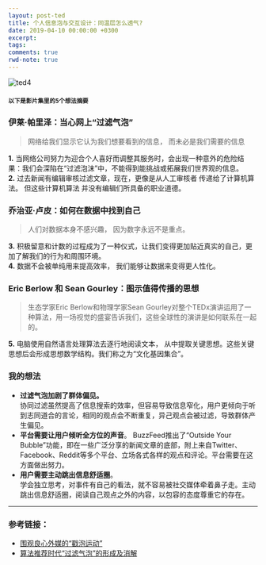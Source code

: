 ```yaml
---
layout: post-ted
title: 个人信息泡与交互设计：同温层怎么透气?
date: 2019-04-10 00:00:00 +0300
excerpt:
tags:
comments: true
rwd-note: true
---
```


![ted4](https://raw.githubusercontent.com/KOUJII/KOUJII.github.io/master/assets/img/ted4.png)

#### `以下是影片集里的5个想法摘要`
### 伊莱·帕里泽：当心网上“过滤气泡”
>  网络给我们显示它认为我们想要看到的信息， 而未必是我们需要的信息

**1.** 当网络公司努力为迎合个人喜好而调整其服务时，会出现一种意外的危险结果：我们会深陷在“过滤泡沫”中，不能得到能挑战或拓展我们世界观的信息。   
**2.** 过去新闻有编辑审核过滤文章，现在，更像是从人工审核者 传递给了计算机算法。 但这些计算机算法 并没有编辑们所具备的职业道德。

### 乔治亚·卢皮：如何在数据中找到自己

> 人们对数据本身不感兴趣， 因为数字永远不是重点。

**3.** 积极留意和计数的过程成为了一种仪式，让我们变得更加贴近真实的自己，更加了解我们的行为和周围环境。    
**4.** 数据不会被单纯用来提高效率， 我们能够让数据来变得更人性化。

### Eric Berlow 和 Sean Gourley：图示值得传播的思想
> 生态学家Eric Berlow和物理学家Sean Gourley对整个TEDx演讲运用了一种算法，用一场视觉的盛宴告诉我们，这些全球性的演讲是如何联系在一起的。

**5.** 电脑使用自然语言处理算法去逐行地阅读文本， 从中提取关键思想。这些关键思想后会形成思想数学结构。我们称之为“文化基因集合”。

### 我的想法
- **过滤气泡加剧了群体偏见。**   
协同过滤虽然提高了信息搜索的效率，但容易导致信息窄化，用户更倾向于听到志同道合的言论，相同的观点会不断重复，异己观点会被过滤，导致群体产生偏见。
- **平台需要让用户倾听全方位的声音**。    BuzzFeed推出了“Outside Your Bubble”功能，即在一些广泛分享的新闻文章的底部，附上来自Twitter、Facebook、Reddit等多个平台、立场各式各样的观点和评论。平台需要在这方面做出努力。
- **用户需要主动跳出信息舒适圈**。   
学会独立思考，对事件有自己的看法，就不容易被社交媒体牵着鼻子走。主动跳出信息舒适圈，阅读自己观点之外的内容，以包容的态度尊重它的存在。

--------
### 参考链接：
- [围观良心外媒的“戳泡运动”](https://news.qq.com/original/dujiabianyi/paopao.html)
- [算法推荐时代“过滤气泡”的形成及消解](http://www.sohu.com/a/297511102_700645)